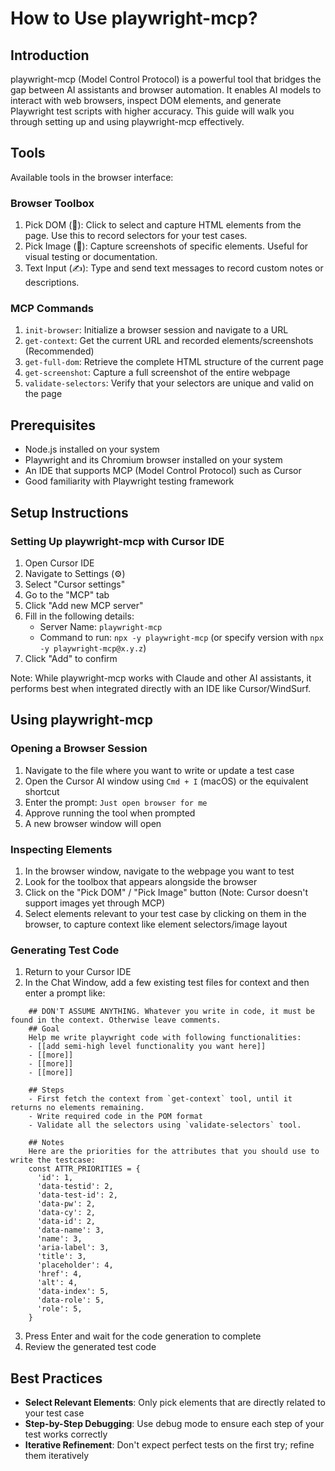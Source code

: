 # How to Use playwright-mcp?

## Introduction
playwright-mcp (Model Control Protocol) is a powerful tool that bridges the gap between AI assistants and browser automation. It enables AI models to interact with web browsers, inspect DOM elements, and generate Playwright test scripts with higher accuracy. This guide will walk you through setting up and using playwright-mcp effectively.

## Tools
Available tools in the browser interface:

### Browser Toolbox
1. Pick DOM (🎯): Click to select and capture HTML elements from the page. Use this to record selectors for your test cases.
2. Pick Image (📸): Capture screenshots of specific elements. Useful for visual testing or documentation.
3. Text Input (✍️): Type and send text messages to record custom notes or descriptions.

### MCP Commands
1. `init-browser`: Initialize a browser session and navigate to a URL
2. `get-context`: Get the current URL and recorded elements/screenshots (Recommended)
3. `get-full-dom`: Retrieve the complete HTML structure of the current page
4. `get-screenshot`: Capture a full screenshot of the entire webpage
5. `validate-selectors`: Verify that your selectors are unique and valid on the page

## Prerequisites
- Node.js installed on your system
- Playwright and its Chromium browser installed on your system
- An IDE that supports MCP (Model Control Protocol) such as Cursor
- Good familiarity with Playwright testing framework

## Setup Instructions

### Setting Up playwright-mcp with Cursor IDE
1. Open Cursor IDE
2. Navigate to Settings (⚙️)
3. Select "Cursor settings"
4. Go to the "MCP" tab
5. Click "Add new MCP server"
6. Fill in the following details:
    - Server Name: `playwright-mcp`
    - Command to run: `npx -y playwright-mcp` (or specify version with `npx -y playwright-mcp@x.y.z`)
7. Click "Add" to confirm

Note: While playwright-mcp works with Claude and other AI assistants, it performs best when integrated directly with an IDE like Cursor/WindSurf.

## Using playwright-mcp

### Opening a Browser Session
1. Navigate to the file where you want to write or update a test case
2. Open the Cursor AI window using `Cmd + I` (macOS) or the equivalent shortcut
3. Enter the prompt: `Just open browser for me`
4. Approve running the tool when prompted
5. A new browser window will open

### Inspecting Elements
1. In the browser window, navigate to the webpage you want to test
2. Look for the toolbox that appears alongside the browser
3. Click on the "Pick DOM" / "Pick Image" button (Note: Cursor doesn't support images yet through MCP)
4. Select elements relevant to your test case by clicking on them in the browser, to capture context like element selectors/image layout

### Generating Test Code
1. Return to your Cursor IDE
2. In the Chat Window, add a few existing test files for context and then enter a prompt like:
```
    ## DON'T ASSUME ANYTHING. Whatever you write in code, it must be found in the context. Otherwise leave comments.
    ## Goal
    Help me write playwright code with following functionalities:
    - [[add semi-high level functionality you want here]]
    - [[more]]
    - [[more]]
    - [[more]]

    ## Steps
    - First fetch the context from `get-context` tool, until it returns no elements remaining.
    - Write required code in the POM format
    - Validate all the selectors using `validate-selectors` tool.

    ## Notes
    Here are the priorities for the attributes that you should use to write the testcase:
    const ATTR_PRIORITIES = {
      'id': 1,
      'data-testid': 2,
      'data-test-id': 2,
      'data-pw': 2,
      'data-cy': 2,
      'data-id': 2,
      'data-name': 3,
      'name': 3,
      'aria-label': 3,
      'title': 3,
      'placeholder': 4,
      'href': 4,
      'alt': 4,
      'data-index': 5,
      'data-role': 5,
      'role': 5,
    }
```
3. Press Enter and wait for the code generation to complete
4. Review the generated test code

## Best Practices
- **Select Relevant Elements**: Only pick elements that are directly related to your test case
- **Step-by-Step Debugging**: Use debug mode to ensure each step of your test works correctly
- **Iterative Refinement**: Don't expect perfect tests on the first try; refine them iteratively
